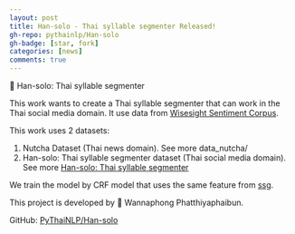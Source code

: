 ```yaml
---
layout: post
title: Han-solo - Thai syllable segmenter Released!
gh-repo: pythainlp/Han-solo
gh-badge: [star, fork]
categories: [news]
comments: true
---
```


 🪿 Han-solo: Thai syllable segmenter

This work wants to create a Thai syllable segmenter that can work in the Thai social media domain.
It use data from [Wisesight Sentiment Corpus](https://doi.org/10.5281/zenodo.3457447).


This work uses 2 datasets:

1. Nutcha Dataset (Thai news domain). See more data_nutcha/
2. Han-solo: Thai syllable segmenter dataset (Thai social media domain). See more [Han-solo: Thai syllable segmenter](https://zenodo.org/record/8196608)

We train the model by CRF model that uses the same feature from [ssg](https://github.com/ponrawee/ssg).


This project is developed by 🪿 Wannaphong Phatthiyaphaibun.

GitHub: [PyThaiNLP/Han-solo](https://github.com/PyThaiNLP/Han-solo)
